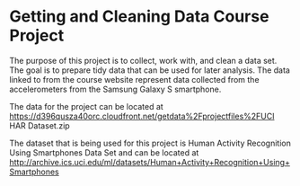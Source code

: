 # Getting and Cleaning Data Course Project

The purpose of this project is to collect, work with, and clean a data set. The goal is to prepare tidy data that can be used for later analysis. The data linked to from the course website represent data collected from the accelerometers from the Samsung Galaxy S smartphone. 

The data for the project can be located at https://d396qusza40orc.cloudfront.net/getdata%2Fprojectfiles%2FUCI HAR Dataset.zip

The dataset that is being used for this project is Human Activity Recognition Using Smartphones Data Set and can be located at http://archive.ics.uci.edu/ml/datasets/Human+Activity+Recognition+Using+Smartphones

